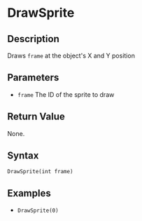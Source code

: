 # DrawSprite

## Description
Draws `frame` at the object's X and Y position

## Parameters
- `frame`
The ID of the sprite to draw

## Return Value
None.

## Syntax
```DrawSprite(int frame)```

## Examples
- ```DrawSprite(0)```